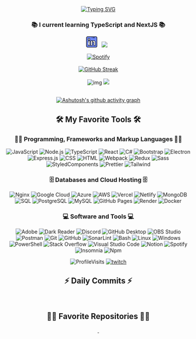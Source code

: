 <div align="center">
<a href="https://git.io/typing-svg"><img src="https://readme-typing-svg.demolab.com?font=Fira+Code&weight=700&size=30&pause=500&color=00A4EF&center=true&random=false&width=500&height=55&lines=Hey+Guys%2C+I+am+Edson+%F0%9F%91%8B;Welcome+to+me+profile;I+am+FullStack+and;Web+Developer...;" alt="Typing SVG" /></a>
</div>
<div align='center'>

  <h3 align='center'>
 📚 I current learning TypeScript and NextJS 📚
  </h3>
  <p align='center'>
    <a href="https://www.linkedin.com/in/edsonlima343"><img height="30" src="https://raw.githubusercontent.com/8bithemant/8bithemant/master/linkedin.png?raw=true"></a>&nbsp;&nbsp;
    <a href="mailto:edsonteles343@gmail.com"><img height="30" src="https://th.bing.com/th/id/OIP.9sT4UWsRfFiy6vPydv3_-QHaHO?pid=ImgDet&rs=1"></a>&nbsp;&nbsp;
  </p>
</div>

<div align="center">
    <a href="https://spotify-github-profile.vercel.app/api/view.svg?uid=21kagorfvae5nlihwve7euw2q&redirect=true"><img src="https://spotify-github-profile.vercel.app/api/view.svg?uid=21kagorfvae5nlihwve7euw2q&cover_image=true&theme=novatorem&show_offline=true&background_color=000000&interchange=true&bar_color=00a4ef&bar_color_cover=false" alt="Spotify" /></a>
</div>

<br/>

<div align="center">
    <a href="https://git.io/streak-stats"><img src="https://streak-stats.demolab.com?user=edsuuu&theme=windows-dark&border_radius=5&locale=en&date_format=j%2Fn%5B%2FY%5D" alt="GitHub Streak" /></a>
</div>
<br/>

<div align="center">
    <img src="https://github-readme-stats.vercel.app/api/top-langs/?username=edsuuu&layout=donut&langs_count=7&theme=github_dark&border_color=00a4ef&bg_color=000000" alt="img" />
    <img src="https://github-readme-stats.vercel.app/api?username=edsuuu&&rank_icon=github&theme=github_dark&border_color=00a4ef&bg_color=000000&show=reviews,prs_merged,prs_merged_percentage" style="height: 280px"/>
</div>
<br>

<div align="center">

[![Ashutosh's github activity graph](https://github-readme-activity-graph.vercel.app/graph?username=edsuuu&bg_color=000000&color=3391ff&line=3391ff&point=ffffff&area=true&hide_border=true)](https://github.com/ashutosh00710/github-readme-activity-graph)

</div>

<div align="center">
        <h2>🛠️ My Favorite Tools 🛠️</h2>
        <h3>👨‍💻 Programming, Frameworks and Markup Languages 👨‍💻</h3>
   <p>
        <img alt="JavaScript" src="https://img.shields.io/badge/JavaScript-F7DF1E.svg?logo=javascript&logoColor=black">
        <img alt="Node.js" src="https://img.shields.io/badge/Node.js-43853D.svg?logo=node.js&logoColor=white">
        <img alt="TypeScript" src="https://img.shields.io/badge/TypeScript-007ACC.svg?logo=typescript&logoColor=white">
        <img alt="React" src="https://img.shields.io/badge/React-20232a.svg?logo=react&logoColor=%2361DAFB">
        <img alt="C#" src="https://custom-icon-badges.demolab.com/badge/C%23-68217A.svg?logo=cs2&logoColor=white">
        <img alt="Bootstrap" src="https://img.shields.io/badge/Bootstrap-7952B3.svg?logo=bootstrap&logoColor=white">
        <img alt="Electron" src="https://img.shields.io/badge/Electron-20232e.svg?logo=electron&logoColor=white">
        <img alt="Express.js" src="https://img.shields.io/badge/Express.js-404d59.svg?logo=express&logoColor=white">
        <img alt="CSS" src="https://img.shields.io/badge/CSS-1572B6.svg?logo=css3&logoColor=white">
        <img alt="HTML" src="https://img.shields.io/badge/HTML-E34F26.svg?logo=html5&logoColor=white">
        <img alt="Webpack" src="https://img.shields.io/badge/Webpack-000?logo=webpack&logoColor=white" /> 
        <img alt="Redux" src="https://img.shields.io/badge/Redux-764ABC?logo=redux&logoColor=white" />
        <img alt="Sass" src="https://img.shields.io/badge/Sass-CC6699?logo=sass&logoColor=white" />
        <img alt="StyledComponents" src="https://img.shields.io/badge/Styled_Components-0C0D0F?logo=styled-components&logoColor=white"/>
        <img alt="Prettier" src="https://img.shields.io/badge/Prettier-131a1e?logo=prettier&logoColor=white" />
        <img alt="Tailwind" src="https://img.shields.io/badge/tailwindcss-090e1a.svg?&logo=tailwind-css&logoColor=white">

   </p>
   <h3>🗄️ Databases and Cloud Hosting 🗄️</h3>
   <p>
        <img alt="Nginx" src="https://img.shields.io/badge/nginx-%23009639.svg?&logo=nginx&logoColor=white">
        <img alt="Google Cloud" src="https://img.shields.io/badge/Google%20Cloud-black?style=flat-square&logo=google-cloud">
        <img alt="Azure" src="https://img.shields.io/badge/azure-%230072C6.svg?&logo=microsoftazure&logoColor=white">
        <img alt="AWS" src="https://img.shields.io/badge/-AWS-000?&logo=Amazon-AWS&logoColor=F90">
        <img alt="Vercel" src="https://img.shields.io/badge/Vercel-000000.svg?logo=vercel&logoColor=white">
        <img alt="Netlify" src="https://img.shields.io/badge/netlify-%23000000.svg?&logo=netlify&logoColor=#00C7B7">
        <img alt="MongoDB" src="https://img.shields.io/badge/MongoDB-4ea94b.svg?logo=mongodb&logoColor=white">
        <img alt="SQL" src="https://custom-icon-badges.demolab.com/badge/SQL-025E8C.svg?logo=database&logoColor=white">
        <img alt="PostgreSQL" src="https://img.shields.io/badge/PostgreSQL-316192.svg?logo=postgresql&logoColor=white">
        <img alt="MySQL" src="https://img.shields.io/badge/MySQL-316192.svg?logo=mysql&logoColor=white">
        <img alt="GitHub Pages" src="https://img.shields.io/badge/GitHub%20Pages-000.svg?logo=github&logoColor=white">
        <img alt="Render" src="https://img.shields.io/badge/Render-000.svg?logo=render&logoColor=white">
        <img alt="Docker" src="https://img.shields.io/badge/-Docker-000?&logo=Docker">
   </p>
   <h3>💻 Software and Tools 💻</h3>
   <p>
        <img alt="Adobe" src="https://img.shields.io/badge/Adobe-FF0000.svg?logo=adobe&logoColor=white">
        <img alt="Dark Reader" src="https://img.shields.io/badge/-Dark%20Reader-141E24?logo=dark-reader&logoColor=white">
        <img alt="Discord" src="https://img.shields.io/badge/-Discord-5865F2.svg?logo=discord&logoColor=white">
        <img alt="GitHub Desktop" src="https://img.shields.io/badge/GitHub%20Desktop-8034A9.svg?logo=github&logoColor=white">
        <img alt="OBS Studio" src="https://img.shields.io/badge/-OBS-302E31?logo=obs-studio&logoColor=white">
        <img alt="Postman" src="https://img.shields.io/badge/Postman-FF6C37?logo=postman&logoColor=white">
        <img alt="Git" src="https://img.shields.io/badge/-Git-black?style=flat-square&logo=git">
        <img alt="GitHub" src="https://img.shields.io/badge/-GitHub-000?style=flat-square&logo=github">
        <img alt="SonarLint" src="https://img.shields.io/badge/-SonarLint-CB2029?logo=sonarlint&logoColor=white">
        <img alt="Bash" src="https://img.shields.io/badge/Bash-121011.svg?logo=gnu-bash&logoColor=white">
        <img alt="Linux" src="https://img.shields.io/badge/-Linux-000?&logo=Linux">
        <img alt="Windows" src="https://img.shields.io/badge/Windows-000.svg?&style=flat-square&logo=windows&logoColor=0078D6">
        <img alt="PowerShell" src="https://img.shields.io/badge/Terminal-000.svg?&style=flat-square&logo=powershell&logoColor=white">
        <img alt="Stack Overflow" src="https://img.shields.io/badge/-Stack%20Overflow-FE7A16?logo=stack-overflow&logoColor=white">
        <img alt="Visual Studio Code" src="https://img.shields.io/badge/Visual%20Studio%20Code-0078d7.svg?logo=visual-studio-code&logoColor=white">
        <img alt="Notion" src="https://img.shields.io/badge/Notion-010101.svg?logo=notion&logoColor=white">
        <img alt="Spotify" src="https://img.shields.io/badge/Spotify-000.svg?&style=flat-square&logo=spotify&logoColor=1ED760">
        <img alt="Insomnia" src="https://img.shields.io/badge/Insomnia-5849BE?logo=insomnia&logoColor=white" />
        <img alt="Npm" src="https://img.shields.io/badge/NPM-CB3837?logo=npm&logoColor=white" />

   </p>

<img alt="ProfileVisits" src="https://komarev.com/ghpvc/?username=edsuuu&label=Profile%20Visits&color=blue&style=for-the-badge">
<a href="https://www.twitch.tv/wncs_"><img alt="twitch" src="https://img.shields.io/twitch/status/wncs_?label=LiveStream&style=for-the-badge"></a>
</div>

<div align="center">
   <h2>⚡️ Daily Commits ⚡️</h2>
   <a href="https://github.com/CatsJuice/ssr-contributions-img">
    <picture>
            <source media="(prefers-color-scheme: dark)" srcset="https://ssr-contributions-svg.vercel.app/_/edsuuu?chart=3dbar&gap=0.6&scale=3&gradient=true&flatten=0&animation=wave&animation_duration=3&animation_delay=0.06&animation_amplitude=24&animation_frequency=0.1&animation_wave_center=19_3&format=svg&weeks=50&theme=blue&dark=true">
            <source media="(prefers-color-scheme: light)" srcset="https://ssr-contributions-svg.vercel.app/_/edsuuu?chart=3dbar&gap=0.6&scale=2&flatten=2&animation=wave&animation_duration=4&animation_delay=0.06&animation_amplitude=24&animation_frequency=0.1&animation_wave_center=0_3&format=svg&weeks=34&theme=blue">
            <img alt="" src="[https://ssr-contributions-svg.vercel.app/_/edsuuu?chart=3dbar&flatten=1&weeks=40&animation=wave&format=svg&gap=0.6&animation_frequency=0.2&animation_amplitude=20&theme=pink](https://ssr-contributions-svg.vercel.app/_/edsuuu?chart=3dbar&gap=0.6&scale=2&flatten=2&animation=wave&animation_duration=4&animation_delay=0.06&animation_amplitude=24&animation_frequency=0.1&animation_wave_center=0_3&format=svg&weeks=34&theme=blue)">
    </picture>
    </a>
</div>
<h2 align="center">👨‍💻 Favorite Repositories 👨‍💻</h2>
<div align="center">
      <a href="https://github.com/edsuuu/portfolio" target="_blank">
         <img
            src="https://github-readme-stats.vercel.app/api/pin/?username=edsuuu&repo=portfolio&theme=react&border_color=00a4ef&bg_color=000"
            alt="">
      </a>
      <a href="https://github.com/edsuuu/ubuntu-info" target="_blank">
         <img
            src="https://github-readme-stats.vercel.app/api/pin/?username=edsuuu&repo=ubuntu-info&theme=react&border_color=00a4ef&bg_color=000"
            alt="">
      </a>
</div>
